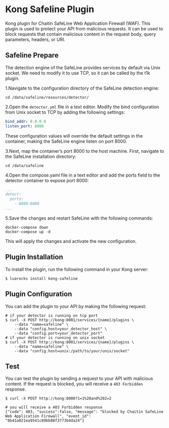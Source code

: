 # Kong Safeline Plugin
Kong plugin for Chaitin SafeLine Web Application Firewall (WAF). This plugin is used to protect your API from malicious requests. It can be used to block requests that contain malicious content in the request body, query parameters, headers, or URI.

## Safeline Prepare
The detection engine of the SafeLine provides services by default via Unix socket. We need to modify it to use TCP, so it can be called by the t1k plugin.

1.Navigate to the configuration directory of the SafeLine detection engine:
```shell
cd /data/safeline/resources/detector/
```
2.Open the `detector.yml` file in a text editor. Modify the bind configuration from Unix socket to TCP by adding the following settings:
```yaml
bind_addr: 0.0.0.0
listen_port: 8000
```
These configuration values will override the default settings in the container, making the SafeLine engine listen on port 8000.

3.Next, map the container’s port 8000 to the host machine. First, navigate to the SafeLine installation directory:
```shell
cd /data/safeline
```

4.Open the compose.yaml file in a text editor and add the ports field to the detector container to expose port 8000:
```yaml
...
detect:
  ports:
    - 8000:8000
...
```

5.Save the changes and restart SafeLine with the following commands:
```shell
docker-compose down
docker-compose up -d
```
This will apply the changes and activate the new configuration.

## Plugin Installation
To install the plugin, run the following command in your Kong server:

```shell
$ luarocks install kong-safeline
```

## Plugin Configuration
You can add the plugin to your API by making the following request:

```shell
# if your detector is running on tcp port
$ curl -X POST http://kong:8001/services/{name}/plugins \
    --data "name=safeline" \
    --data "config.host=your_detector_host" \
    --data "config.port=your_detector_port"
# if your detector is running on unix socket
$ curl -X POST http://kong:8001/services/{name}/plugins \
    --data "name=safeline" \
    --data "config.host=unix:/path/to/your/unix/socket"
```

## Test
You can test the plugin by sending a request to your API with malicious content. If the request is blocked, you will receive a `403 Forbidden` response.

```shell
$ curl -X POST http://kong:8000?1=1%20and%202=2

# you will receive a 403 Forbidden response
{"code": 403, "success":false, "message": "blocked by Chaitin SafeLine Web Application Firewall", "event_id": "8b41a021ea9541c89bb88f3773b4da24"}
```
